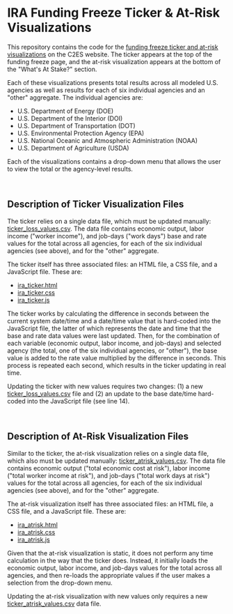# IRA Funding Freeze Ticker & At-Risk Visualizations

This repository contains the code for the [funding freeze ticker and at-risk
visualizations](https://www.c2es.org/funding-freeze/) on the C2ES website. The
ticker appears at the top of the funding freeze page, and the at-risk
visualization appears at the bottom of the "What's At Stake?" section.

Each of these visualizations presents total results across all modeled U.S.
agencies as well as results for each of six individual agencies and an "other"
aggregate. The individual agencies are:
* U.S. Department of Energy (DOE)
* U.S. Department of the Interior (DOI)
* U.S. Department of Transportation (DOT)
* U.S. Environmental Protection Agency (EPA)
* U.S. National Oceanic and Atmospheric Administration (NOAA)
* U.S. Department of Agriculture (USDA)

Each of the visualizations contains a drop-down menu that allows the user to
view the total or the agency-level results.

<br/>

## Description of Ticker Visualization Files

The ticker relies on a single data file, which must be updated manually:
[ticker_loss_values.csv](/ticker_loss_values.csv). The data file contains
economic output, labor income ("worker income"), and job-days ("work days") base
and rate values for the total across all agencies, for each of the six
individual agencies (see above), and for the "other" aggregate.

The ticker itself has three associated files: an HTML file, a CSS file, and a
JavaScript file. These are:
* [ira_ticker.html](/ira_ticker.html)
* [ira_ticker.css](/ira_ticker.css)
* [ira_ticker.js](/ira_ticker.js)

The ticker works by calculating the difference in seconds between the current
system date/time and a date/time value that is hard-coded into the JavaScript
file, the latter of which represents the date and time that the base and rate
data values were last updated. Then, for the combination of each variable
(economic output, labor income, and job-days) and selected agency (the total,
one of the six individual agencies, or "other"), the base value is added to the
rate value multiplied by the difference in seconds. This process is repeated
each second, which results in the ticker updating in real time.

Updating the ticker with new values requires two changes: (1) a new
[ticker_loss_values.csv](/ticker_loss_values.csv) file and (2) an update to the
base date/time hard-coded into the JavaScript file (see line 14).

<br/>

## Description of At-Risk Visualization Files

Similar to the ticker, the at-risk visualization relies on a single data file,
which also must be updated manually:
[ticker_atrisk_values.csv](/ticker_atrisk_values.csv). The data file contains
economic output ("total economic cost at risk"), labor income ("total worker
income at risk"), and job-days ("total work days at risk") values for the total
across all agencies, for each of the six individual agencies (see above), and
for the "other" aggregate.

The at-risk visualization itself has three associated files: an HTML file, a CSS
file, and a JavaScript file. These are:
* [ira_atrisk.html](/ira_atrisk.html)
* [ira_atrisk.css](/ira_atrisk.css)
* [ira_atrisk.js](/ira_atrisk.js)

Given that the at-risk visualization is static, it does not perform any time
calculation in the way that the ticker does. Instead, it initially loads the
economic output, labor income, and job-days values for the total across all
agencies, and then re-loads the appropriate values if the user makes a selection
from the drop-down menu.

Updating the at-risk visualization with new values only requires a new
[ticker_atrisk_values.csv](/ticker_atrisk_values.csv) data file.
